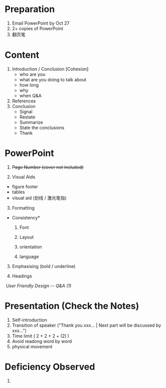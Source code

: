 # Preparation

1.  Email PowerPoint by Oct 27
2.  2+ copies of PowerPoint
3.  翻页笔



# Content

1.  Introduction / Conclusion [Cohesion]
    -  who are you
    - what are you doing to talk about
    -  how long
    -  why
    -  when Q&A
2.  References
3.  Conclusion
    - Signal
    - Restate
    - Summarize
    - State the conclusions
    - Thank

# PowerPoint

1.   ~~Page Number (cover not included)~~

2.  Visual Aids

   - figure footer
   - tables
   - visual aid (划线 / 激光笔指)

3.  Formatting

   * Consistency*
   
     1.  Font

     1.  Layout
   
     1.  orientation
   
     1.  language
   
     
   
3.  Emphasising (bold / underline)

3.   Headings 

   ​	*User Friendly Design -- Q&A (1)*
   
   

   

# Presentation (Check the Notes)

1.  Self-introduction
2.  Transition of speaker ("Thank you xxx... | Next part will be discussed by xxx...")
3.  Time limit ( 2 + 2 + 2 + (2) )
4.   Avoid readong word by word
5.   physical movement





# Deficiency Observed

1.  